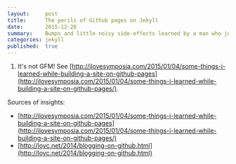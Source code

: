 ```yaml
---
layout:     post
title:      The perils of Github pages on Jekyll
date:       2015-12-26
summary:    Bumps and little noisy side-effects learned by a man who just wants to write predictable markdown.
categories: jekyll
published:  true
---
```


1. It's not GFM! See [http://ilovesymposia.com/2015/01/04/some-things-i-learned-while-building-a-site-on-github-pages](http://ilovesymposia.com/2015/01/04/some-things-i-learned-while-building-a-site-on-github-pages/).


Sources of insights:
- [http://ilovesymposia.com/2015/01/04/some-things-i-learned-while-building-a-site-on-github-pages](http://ilovesymposia.com/2015/01/04/some-things-i-learned-while-building-a-site-on-github-pages/)
- [http://loyc.net/2014/blogging-on-github.html](http://loyc.net/2014/blogging-on-github.html)

